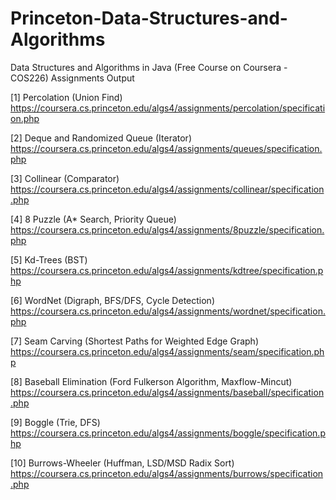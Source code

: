 # Princeton-Data-Structures-and-Algorithms
Data Structures and Algorithms in Java (Free Course on Coursera - COS226) Assignments Output

[1] Percolation (Union Find)
https://coursera.cs.princeton.edu/algs4/assignments/percolation/specification.php

[2] Deque and Randomized Queue (Iterator)
https://coursera.cs.princeton.edu/algs4/assignments/queues/specification.php

[3] Collinear (Comparator)
https://coursera.cs.princeton.edu/algs4/assignments/collinear/specification.php

[4] 8 Puzzle (A* Search, Priority Queue)
https://coursera.cs.princeton.edu/algs4/assignments/8puzzle/specification.php

[5] Kd-Trees (BST)
https://coursera.cs.princeton.edu/algs4/assignments/kdtree/specification.php

[6] WordNet (Digraph, BFS/DFS, Cycle Detection)
https://coursera.cs.princeton.edu/algs4/assignments/wordnet/specification.php

[7]  Seam Carving (Shortest Paths for Weighted Edge Graph)
https://coursera.cs.princeton.edu/algs4/assignments/seam/specification.php

[8] Baseball Elimination (Ford Fulkerson Algorithm, Maxflow-Mincut)
https://coursera.cs.princeton.edu/algs4/assignments/baseball/specification.php

[9] Boggle (Trie, DFS)
https://coursera.cs.princeton.edu/algs4/assignments/boggle/specification.php

[10] Burrows-Wheeler (Huffman, LSD/MSD Radix Sort)
https://coursera.cs.princeton.edu/algs4/assignments/burrows/specification.php

